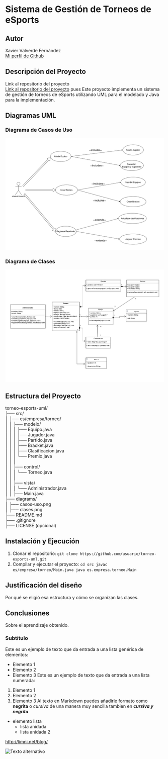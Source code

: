 # Sistema de Gestión de Torneos de eSports
## Autor
Xavier Valverde Fernández  
[Mi perfil de Github](https://github.com/XavierValverde)
## Descripción del Proyecto
Link al repositorio del proyecto  
[Link al repositorio del proyecto](https://github.com/XavierValverde)  pues 
Este proyecto implementa un sistema de gestión de torneos de eSports
utilizando UML para el modelado y Java para la implementación.
## Diagramas UML
### Diagrama de Casos de Uso
![Diagrama de casos de uso](diagrams/casos-uso.png)
### Diagrama de Clases
![Diagrama de clases](diagrams/clases.png)
## Estructura del Proyecto
torneo-esports-uml/   
├── src/    
│ ├── es/empresa/torneo/  
│ │ ├── modelo/  
│ │ │ ├── Equipo.java  
│ │ │ ├── Jugador.java  
│ │ │ ├── Partido.java  
│ │ │ ├── Bracket.java  
│ │ │ ├── Clasificacion.java  
│ │ │ └── Premio.java  
│ │ │  
│ │ ├── control/  
│ │ │ └── Torneo.java  
│ │ │  
│ │ ├── vista/  
│ │ │ └── Administrador.java  
│ │ ├── Main.java  
├── diagrams/  
│ ├── casos-uso.png  
│ ├── clases.png  
├── README.md  
├── .gitignore  
├── LICENSE (opcional)  

## Instalación y Ejecución
1. Clonar el repositorio:
   `git clone https://github.com/usuario/torneo-esports-uml.git`
2. Compilar y ejecutar el proyecto:
   `cd src javac es/empresa/torneo/Main.java java es.empresa.torneo.Main`
## Justificación del diseño
Por qué se eligió esa estructura y cómo se organizan las clases.
## Conclusiones
Sobre el aprendizaje obtenido.



### Subtítulo
Este es un ejemplo de texto que da entrada a una lista genérica de elementos:
- Elemento 1
- Elemento 2
- Elemento 3
  Este es un ejemplo de texto que da entrada a una lista numerada:
1. Elemento 1
2. Elemento 2
3. Elemento 3
   Al texto en Markdown puedes añadirle formato como **negrita** o *cursiva* de una manera muy sencilla tambien en ***cursiva y negrita***.

+ elemento lista
    + lista anidada 
    + lista anidada 2



 http://limni.net/blog/

![Texto alternativo](/ruta/a/la/imagen.jpg "Título alternativo")